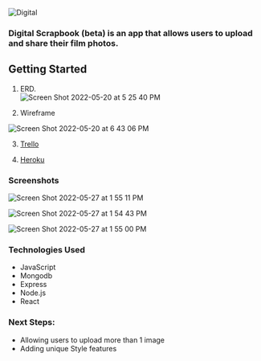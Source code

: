 ![Digital](https://user-images.githubusercontent.com/88744476/170676909-eef5854d-a065-4557-aec1-3b20b7e2996f.jpg)

### Digital Scrapbook (beta) is an app that allows users to upload and share their film photos. 

## Getting Started 

1. ERD.  
![Screen Shot 2022-05-20 at 5 25 40 PM](https://user-images.githubusercontent.com/88744476/170677561-e91d2d8a-eb36-48ea-b74e-3f94fc6914f9.png)

2. Wireframe 

![Screen Shot 2022-05-20 at 6 43 06 PM](https://user-images.githubusercontent.com/88744476/170700460-75a20877-ffeb-49ab-84a8-b999f204cfd1.png)

3. [Trello](https://trello.com/b/QOOqfuoP/digital-scrapbook)

4. [Heroku](https://dgtlscbk.herokuapp.com/login)

### Screenshots 

![Screen Shot 2022-05-27 at 1 55 11 PM](https://user-images.githubusercontent.com/88744476/170765103-62573199-5008-4903-a67f-1765779432c7.png)

![Screen Shot 2022-05-27 at 1 54 43 PM](https://user-images.githubusercontent.com/88744476/170765157-decd5eb8-92f7-4b93-bea8-17312a9d227e.png)

![Screen Shot 2022-05-27 at 1 55 00 PM](https://user-images.githubusercontent.com/88744476/170765177-a56a9ccf-d747-46ae-954b-6a0ab0debc71.png)


### Technologies Used
- JavaScript
- Mongodb
- Express
- Node.js
- React 

### Next Steps: 
- Allowing users to upload more than 1 image
- Adding unique Style features
